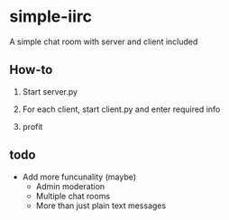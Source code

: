 # simple-iirc
A simple chat room with server and client included

## How-to

1. Start server.py

2. For each client, start client.py and enter required info

3. profit

## todo

* Add more funcunality (maybe)
  * Admin moderation 
  * Multiple chat rooms
  * More than just plain text messages
 
